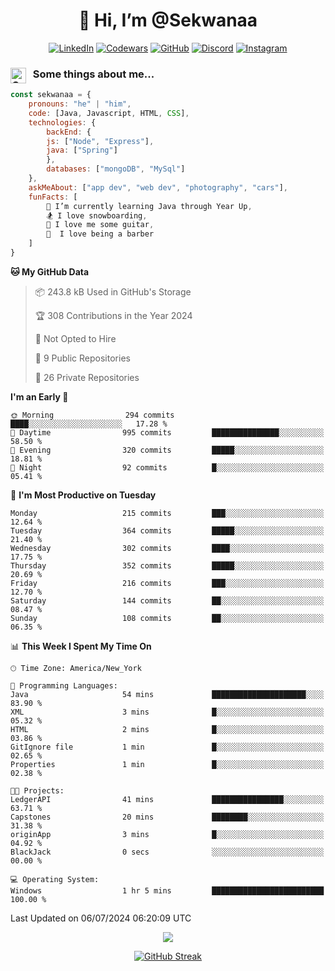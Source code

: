 <h1 align="center" style="font-size = 20px;">👋 Hi, I’m @Sekwanaa</h1>

<div align="center">
	
<a href="https://www.linkedin.com/in/chrisskchia/" target="blank">![LinkedIn](https://img.shields.io/badge/linkedin-%230077B5.svg?style=for-the-badge&logo=linkedin&logoColor=white)</a>
<a href="https://www.codewars.com/users/sekwanaa" target="blank">![Codewars](https://img.shields.io/badge/Codewars-B1361E?style=for-the-badge&logo=codewars&logoColor=grey)</a>
<a href="https://github.com/sekwanaa" target="blank">![GitHub](https://img.shields.io/badge/github-%23121011.svg?style=for-the-badge&logo=github&logoColor=white)</a>
<a href="https://discordapp.com/users/181891769414189056" target="blank">![Discord](https://img.shields.io/badge/Discord-%235865F2.svg?style=for-the-badge&logo=discord&logoColor=white)</a>
<a href="https://www.instagram.com/sekwanaa/" target="blank">![Instagram](https://img.shields.io/badge/Instagram-%23E4405F.svg?style=for-the-badge&logo=Instagram&logoColor=white)</a>

</div>

### <img align="left" alt="Coding" height="25" src="https://media.tenor.com/2aSuT7p_a_UAAAAi/peachcat-cat.gif"> &nbsp; Some things about me...

``` javascript
const sekwanaa = {
	pronouns: "he" | "him",
	code: [Java, Javascript, HTML, CSS],
	technologies: {
		backEnd: {
		js: ["Node", "Express"],
		java: ["Spring"]
		},
		databases: ["mongoDB", "MySql"]
	},
 	askMeAbout: ["app dev", "web dev", "photography", "cars"],
 	funFacts: [
		🌱 I’m currently learning Java through Year Up,
		🏂 I love snowboarding,
		🎸 I love me some guitar,
		💈  I love being a barber
	]
}
```
<!--Github Stats-->

<!--START_SECTION:waka-->
**🐱 My GitHub Data** 

> 📦 243.8 kB Used in GitHub's Storage 
 > 
> 🏆 308 Contributions in the Year 2024
 > 
> 🚫 Not Opted to Hire
 > 
> 📜 9 Public Repositories 
 > 
> 🔑 26 Private Repositories 
 > 
**I'm an Early 🐤** 

```text
🌞 Morning                294 commits         ████░░░░░░░░░░░░░░░░░░░░░   17.28 % 
🌆 Daytime                995 commits         ███████████████░░░░░░░░░░   58.50 % 
🌃 Evening                320 commits         █████░░░░░░░░░░░░░░░░░░░░   18.81 % 
🌙 Night                  92 commits          █░░░░░░░░░░░░░░░░░░░░░░░░   05.41 % 
```
📅 **I'm Most Productive on Tuesday** 

```text
Monday                   215 commits         ███░░░░░░░░░░░░░░░░░░░░░░   12.64 % 
Tuesday                  364 commits         █████░░░░░░░░░░░░░░░░░░░░   21.40 % 
Wednesday                302 commits         ████░░░░░░░░░░░░░░░░░░░░░   17.75 % 
Thursday                 352 commits         █████░░░░░░░░░░░░░░░░░░░░   20.69 % 
Friday                   216 commits         ███░░░░░░░░░░░░░░░░░░░░░░   12.70 % 
Saturday                 144 commits         ██░░░░░░░░░░░░░░░░░░░░░░░   08.47 % 
Sunday                   108 commits         ██░░░░░░░░░░░░░░░░░░░░░░░   06.35 % 
```


📊 **This Week I Spent My Time On** 

```text
🕑︎ Time Zone: America/New_York

💬 Programming Languages: 
Java                     54 mins             █████████████████████░░░░   83.90 % 
XML                      3 mins              █░░░░░░░░░░░░░░░░░░░░░░░░   05.32 % 
HTML                     2 mins              █░░░░░░░░░░░░░░░░░░░░░░░░   03.86 % 
GitIgnore file           1 min               █░░░░░░░░░░░░░░░░░░░░░░░░   02.65 % 
Properties               1 min               █░░░░░░░░░░░░░░░░░░░░░░░░   02.38 % 

🐱‍💻 Projects: 
LedgerAPI                41 mins             ████████████████░░░░░░░░░   63.71 % 
Capstones                20 mins             ████████░░░░░░░░░░░░░░░░░   31.38 % 
originApp                3 mins              █░░░░░░░░░░░░░░░░░░░░░░░░   04.92 % 
BlackJack                0 secs              ░░░░░░░░░░░░░░░░░░░░░░░░░   00.00 % 

💻 Operating System: 
Windows                  1 hr 5 mins         █████████████████████████   100.00 % 
```


 Last Updated on 06/07/2024 06:20:09 UTC
<!--END_SECTION:waka-->


<div align="center">
	
![](https://komarev.com/ghpvc/?username=sekwanaa&label=GITHUB-VISITORS&style=for-the-badge&abbreviated=true)

<div>

[![GitHub Streak](https://github-readme-streak-stats.herokuapp.com/?user=sekwanaa)](https://git.io/streak-stats)
 
</div>
 
</div>


<!---
# CERTIFICATES
### Google IT Automation with Python Specialization

>***Coursera --- Issued September 2022***
Online certificate issued by Coursera building skills using Git, Github, and Python

### Google IT Support Certificate
>***Coursera --- Issued November 2021***
Online certificate issued by Coursera building foundational skills including
troubleshooting and customer service, networking, operating systems, system
administration, and security.
--->

<!---
Jiggly-sensation/Jiggly-sensation is a ✨ special ✨ repository because its `README.md` (this file) appears on your GitHub profile.
You can click the Preview link to take a look at your changes.
--->


